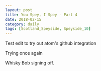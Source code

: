 ```yaml
---
layout: post
title: You Spey, I Spey - Part 4
date: 2018-02-15
category: daily
tags: [Scotland_Speyside, Speyside_10]
---
```


Test edit to try out atom's github integration

Trying once again

Whisky Bob signing off.
